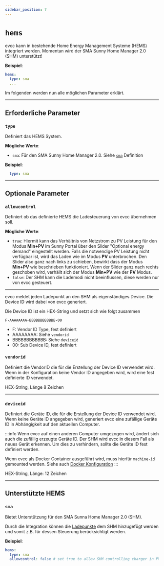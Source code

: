 ```yaml
---
sidebar_position: 7
---
```


# `hems`

evcc kann in bestehende Home Energy Management Systeme (HEMS) integriert werden. Momentan wird der SMA Sunny Home Manager 2.0 (SHM) unterstützt!

**Beispiel**:

```yaml
hems:
  type: sma
  ...
```

Im folgenden werden nun alle möglichen Parameter erklärt.

---

## Erforderliche Parameter

### `type`

Definiert das HEMS System.

**Mögliche Werte**:

- `sma`: Für den SMA Sunny Home Manager 2.0. Siehe [`sma`](#sma) Definition

**Beispiel**:

```yaml
  type: sma
```

---

## Optionale Parameter

### `allowcontrol`

Definiert ob das definierte HEMS die Ladesteuerung von evcc übernehmen soll.

**Mögliche Werte**:

- `true`: Hiermit kann das Verhältnis von Netzstrom zu PV Leistung für den Modus **Min+PV** im Sunny Portal über den Slider "Optional energy demand" eingestellt werden. Falls die notwendige PV Leistung nicht verfügbar ist, wird das Laden wie im Modus **PV** unterbrochen. Den Slider also ganz nach links zu schieben, bewirkt dass der Modus **Min+PV** wie beschrieben funktioniert. Wenn der Slider ganz nach rechts geschoben wird, verhällt sich der Modus **Min+PV** wie der **PV** Modus.
- `false`: Der SHM kann die Lademodi nicht beeinflussen, diese werden nur von evcc gesteuert.

---
evcc meldet jeden Ladepunkt an den SHM als eigenständiges Device. Die Device ID wird dabei von evcc generiert.

Die Device ID ist ein HEX-String und setzt sich wie folgt zusammen

```text
F-AAAAAAAA-BBBBBBBBBBBB-00
```

- F: Vendor ID Type, fest definiert
- AAAAAAAA: Siehe `vendorid`
- BBBBBBBBBBBB: Siehe `deviceid`
- 00: Sub Device ID, fest definiert

### `vendorid`

Definiert die VendorID die für die Erstellung der Device ID verwendet wird. Wenn in der Konfiguration keine Vendor ID angegeben wird, wird eine fest definierte ID verwendet.

HEX-String, Länge 8 Zeichen

---

### `deviceid`

Definiert die Geräte ID, die für die Erstellung der Device ID verwendet wird. Wenn keine Geräte ID angegeben wird, generiert evcc eine zufällige Geräte ID in Abhängigkeit auf den aktuellen Computer.

:::info
Wenn evcc auf einen anderen Computer umgezogen wird, ändert sich auch die zufällig erzeugte Geräte ID. Der SHM wird evcc in diesem Fall als neues Gerät erkennen.
Um dies zu verhindern, sollte die Geräte ID fest definiert werden.

Wenn evcc als Docker Container ausgeführt wird, muss hierfür `machine-id` gemounted werden. Siehe auch [Docker Konfiguration](../../installation/docker)
:::

HEX-String, Länge: 12 Zeichen

---

## Unterstützte HEMS

### `sma`

Bietet Unterstützung für den SMA Sunna Home Manager 2.0 (SHM).

Durch die Integration können die [Ladepunkte](loadpoints) dem SHM hinzugefügt werden und somit z.B. für dessen Steuerung berücksichtigt werden.

**Beispiel**:

```yaml
hems:
  type: sma
  allowcontrol: false # set true to allow SHM controlling charger in PV modes
```
